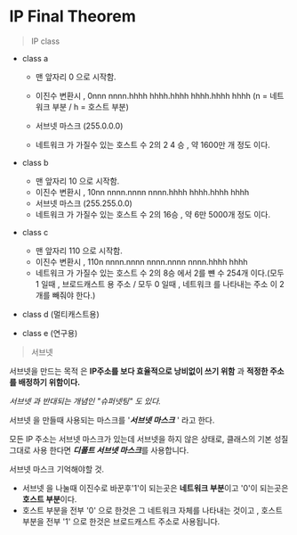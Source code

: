 # IP Final Theorem
> IP class

- class a
 
    - 맨 앞자리 0 으로 시작함.

    - 이진수 변환시 , 0nnn nnnn.hhhh hhhh.hhhh hhhh.hhhh hhhh (n = 네트워크 부분 / h = 호스트 부분)

    - 서브넷 마스크 (255.0.0.0)

    - 네트워크 가 가질수 있는 호스트 수 2의 2 4 승 , 약 1600만 개 정도 이다.

- class b
    - 맨 앞자리 10 으로 시작함.
    - 이진수 변환시 , 10nn nnnn.nnnn nnnn.hhhh hhhh.hhhh hhhh
    - 서브넷 마스크 (255.255.0.0)
    - 네트워크 가 가질수 있는 호스트 수 2의 16승 , 약 6만 5000개 정도 이다.
- class c
    - 맨 앞자리 110 으로 시작함.
    - 이진수 변환시 , 110n nnnn.nnnn nnnn.nnnn nnnn.hhhh hhhh
    - 네트워크 가 가질수 있는 호스트 수 2의 8승  에서 2를 뺸 수 254개 이다.(모두 1 일때 , 브로드캐스트 용 주소 / 모두 0 일때 , 네트워크 를 나타내는 주소 이 2개를 빼줘야 한다.)
- class d (멀티캐스트용)
- class e (연구용)

>서브넷 

서브넷을 만드는 목적 은 **IP주소를 보다 효율적으로 낭비없이 쓰기 위함** 과 **적정한 주소를 배정하기 위함이다.**

*서브넷 과 반대되는 개념인 "슈퍼넷팅" 도 있다.*

서브넷 을 만들때 사용되는 마스크를 '***서브넷 마스크*** ' 라고 한다.

모든 IP 주소는 서브넷 마스크가 있는데 서브넷을 하지 않은 상태로, 클래스의 기본 성질 그대로 사용 한다면 ***디폴트 서브넷 마스크***를 사용합니다.

서브넷 마스크 기억해야할 것.

- 서브넷 을 나눌때 이진수로 바꾼후'1'이 되는곳은 **네트워크 부분**이고 '0'이 되는곳은 **호스트 부분**이다.
- 호스트 부분을 전부 '0' 으로 한것은 그 네트워크 자체를 나타내는 것이고 , 호스트 부분을 전부 '1' 으로 한것은 브로드캐스트 주소로 사용됩니다.
